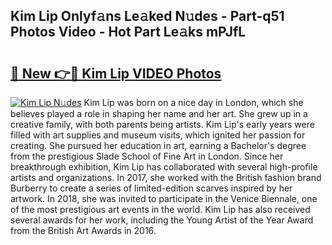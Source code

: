 ## Kim Lip Onlyf𝚊ns Le𝚊ked N𝚞des - Part-q51 Photos Video - Hot Part Le𝚊ks mPJfL

# <h2><a href="http://ab40156.deff.icu/?id=Kim+Lip">🔗 New 👉🔴 Kim Lip VIDEO Photos</a></h2>

[![Kim Lip N𝚞des](https://i.imgur.com/rIISA9y.gif)](http://ab40156.deff.icu/?id=Kim+Lip)
Kim Lip was born on a nice day in London, which she believes played a role in shaping her name and her art. She grew up in a creative family, with both parents being artists. Kim Lip's early years were filled with art supplies and museum visits, which ignited her passion for creating. She pursued her education in art, earning a Bachelor's degree from the prestigious Slade School of Fine Art in London. Since her breakthrough exhibition, Kim Lip has collaborated with several high-profile artists and organizations. In 2017, she worked with the British fashion brand Burberry to create a series of limited-edition scarves inspired by her artwork. In 2018, she was invited to participate in the Venice Biennale, one of the most prestigious art events in the world. Kim Lip has also received several awards for her work, including the Young Artist of the Year Award from the British Art Awards in 2016.
